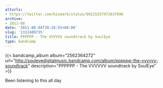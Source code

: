 ```yaml
---
alturls:
- https://twitter.com/bismark/status/99215257972637696
archive:
- 2011-08
date: '2011-08-04T20:28:55+00:00'
slug: '1312489735'
title: PPPPPP - The VVVVVV soundtrack by SoulEye
type: bandcamp
---
```


{{< bandcamp_album album="2562364272" url="http://souleyedigitalmusic.bandcamp.com/album/pppppp-the-vvvvvv-soundtrack" description="PPPPPP - The VVVVVV soundtrack by SoulEye" >}}

Been listening to this all day

